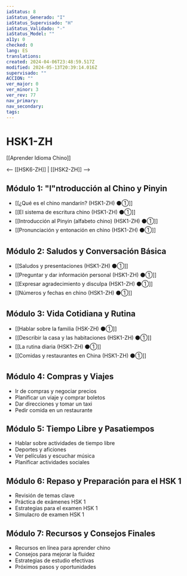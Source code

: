 ```yaml
---
iaStatus: 8
iaStatus_Generado: "I"
iaStatus_Supervisado: "H"
iaStatus_Validado: "-"
iaStatus_Model: ""
a11y: 0
checked: 0
lang: ES
translations: 
created: 2024-04-06T23:48:59.517Z
modified: 2024-05-13T20:39:14.016Z
supervisado: ""
ACCION: ""
ver_major: 0
ver_minor: 3
ver_rev: 77
nav_primary: 
nav_secondary: 
tags:
---
```

# HSK1-ZH

[[Aprender Idioma Chino]]

<-- [[HSK6-ZH]] |  [[HSK2-ZH]]  -->

## Módulo 1: "I"ntroducción al Chino y Pinyin

- [[¿Qué es el chino mandarín? (HSK1-ZH) ⚫①]]
- [[El sistema de escritura chino (HSK1-ZH) ⚫①]]
- [[Introducción al Pinyin (alfabeto chino) (HSK1-ZH) ⚫①]]
- [[Pronunciación y entonación en chino (HSK1-ZH) ⚫①]]

## Módulo 2: Saludos y Conversación Básica

- [[Saludos y presentaciones (HSK1-ZH) ⚫①]]
- [[Preguntar y dar información personal (HSK1-ZH) ⚫①]]
- [[Expresar agradecimiento y disculpa (HSK1-ZH) ⚫①]]
- [[Números y fechas en chino (HSK1-ZH) ⚫①]]

## Módulo 3: Vida Cotidiana y Rutina

- [[Hablar sobre la familia (HSK-ZH) ⚫①]]
- [[Describir la casa y las habitaciones (HSK1-ZH) ⚫①]]
- [[La rutina diaria (HSK1-ZH) ⚫①]]
- [[Comidas y restaurantes en China (HSK1-ZH) ⚫①]]

## Módulo 4: Compras y Viajes

- Ir de compras y negociar precios
- Planificar un viaje y comprar boletos
- Dar direcciones y tomar un taxi
- Pedir comida en un restaurante

## Módulo 5: Tiempo Libre y Pasatiempos

- Hablar sobre actividades de tiempo libre
- Deportes y aficiones
- Ver películas y escuchar música
- Planificar actividades sociales

## Módulo 6: Repaso y Preparación para el HSK 1

- Revisión de temas clave
- Práctica de exámenes HSK 1
- Estrategias para el examen HSK 1
- Simulacro de examen HSK 1

## Módulo 7: Recursos y Consejos Finales

- Recursos en línea para aprender chino
- Consejos para mejorar la fluidez
- Estrategias de estudio efectivas
- Próximos pasos y oportunidades

